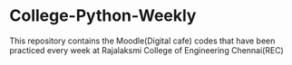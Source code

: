 # College-Python-Weekly
This repository contains the Moodle(Digital cafe) codes that have been practiced every week at Rajalaksmi College of Engineering Chennai(REC)
